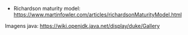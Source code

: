 * Richardson maturity model: https://www.martinfowler.com/articles/richardsonMaturityModel.html


Imagens java: https://wiki.openjdk.java.net/display/duke/Gallery